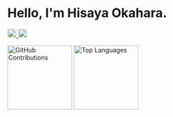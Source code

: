 # Hello, I'm Hisaya Okahara.
<p align="left">
  <a href="https://scholar.google.com/citations?user=xx6ZBSUAAAAJ&hl=ja">
    <img height="20" src="https://img.shields.io/badge/Google%20Scholar-Click%20Here-blue" alt="Google Scholar" />
  </a>
  <a href="https://twitter.com/h_okahara_tus">
    <img height="20" src="https://img.shields.io/badge/X-Follow-000000?logo=x" alt="X (Twitter) Follow" />
  </a>
</p>
<p align="left">
  <img src="https://github-profile-summary-cards.vercel.app/api/cards/profile-details?username=h-okahara&layout=compact&theme=dracula" alt="GitHub Contributions" style="height: 145px;" />
  <img src="https://github-readme-stats.vercel.app/api/top-langs/?username=h-okahara&layout=compact&card_width=350&theme=dracula" alt="Top Languages" style="height: 145px;" />
</p>
